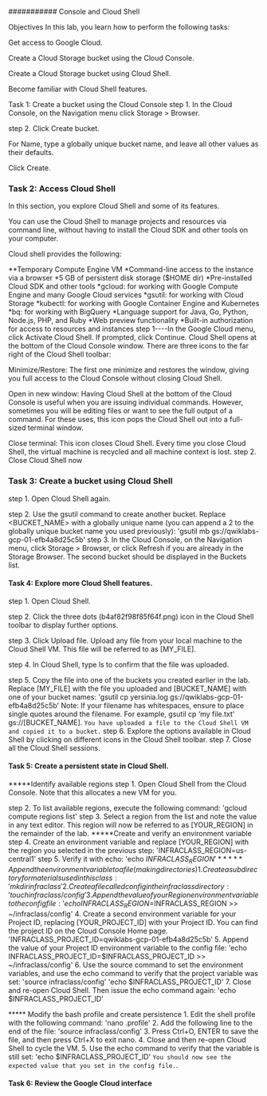 ########### Console and Cloud Shell

Objectives
In this lab, you learn how to perform the following tasks:

Get access to Google Cloud.

Create a Cloud Storage bucket using the Cloud Console.

Create a Cloud Storage bucket using Cloud Shell.

Become familiar with Cloud Shell features.

Task 1: Create a bucket using the Cloud Console
step 1. In the Cloud Console, on the Navigation menu click Storage > Browser.

step 2. Click Create bucket.

For Name, type a globally unique bucket name, and leave all other values as their defaults.

Click Create.

### Task 2: Access Cloud Shell

In this section, you explore Cloud Shell and some of its features.

You can use the Cloud Shell to manage projects and resources via command line, without having to install the Cloud SDK and other tools on your computer.

Cloud shell provides the following:

**Temporary Compute Engine VM
*Command-line access to the instance via a browser
*5 GB of persistent disk storage ($HOME dir)
*Pre-installed Cloud SDK and other tools
*gcloud: for working with Google Compute Engine and many Google Cloud services
*gsutil: for working with Cloud Storage
*kubectl: for working with Google Container Engine and Kubernetes
*bq: for working with BigQuery
*Language support for Java, Go, Python, Node.js, PHP, and Ruby
*Web preview functionality
*Built-in authorization for access to resources and instances
step 1----In the Google Cloud menu, click Activate Cloud Shell. If prompted, click Continue. Cloud Shell opens at the bottom of the Cloud Console window.
There are three icons to the far right of the Cloud Shell toolbar:

Minimize/Restore: The first one minimize and restores the window, giving you full access to the Cloud Console without closing Cloud Shell.

Open in new window: Having Cloud Shell at the bottom of the Cloud Console is useful when you are issuing individual commands. However, sometimes you will be editing files or want to see the full output of a command. For these uses, this icon pops the Cloud Shell out into a full-sized terminal window.

Close terminal: This icon closes Cloud Shell. Every time you close Cloud Shell, the virtual machine is recycled and all machine context is lost.
step 2. Close Cloud Shell now

### Task 3: Create a bucket using Cloud Shell
step 1. Open Cloud Shell again.

step 2. Use the gsutil command to create another bucket. Replace <BUCKET_NAME> with a globally unique name (you can append a 2 to the globally unique bucket name you used previously):
	'gsutil mb gs://qwiklabs-gcp-01-efb4a8d25c5b'
step 3. In the Cloud Console, on the Navigation menu, click Storage > Browser, or click Refresh if you are already in the Storage Browser. The second bucket should be displayed in the Buckets list.

#### Task 4: Explore more Cloud Shell features.

step 1. Open Cloud Shell.

step 2. Click the three dots (b4af82f98f85f64f.png) icon in the Cloud Shell toolbar to display further options.

step 3. Click Upload file. Upload any file from your local machine to the Cloud Shell VM. This file will be referred to as [MY_FILE].

step 4. In Cloud Shell, type ls to confirm that the file was uploaded.

step 5. Copy the file into one of the buckets you created earlier in the lab. Replace [MY_FILE] with the file you uploaded and [BUCKET_NAME] with one of your bucket names:
			'gsutil cp yersinia.log gs://qwiklabs-gcp-01-efb4a8d25c5b'
Note: If your filename has whitespaces, ensure to place single quotes around the filename. For example, gsutil cp ‘my file.txt' gs://[BUCKET_NAME].
```You have uploaded a file to the Cloud Shell VM and copied it to a bucket.```
step 6. Explore the options available in Cloud Shell by clicking on different icons in the Cloud Shell toolbar.
step 7. Close all the Cloud Shell sessions.

#### Task 5: Create a persistent state in Cloud Shell.
*****Identify available regions
step 1. Open Cloud Shell from the Cloud Console. Note that this allocates a new VM for you.

step 2. To list available regions, execute the following command:
		'gcloud compute regions list'
step 3. Select a region from the list and note the value in any text editor. This region will now be referred to as [YOUR_REGION] in the remainder of the lab.
*****Create and verify an environment variable
step 4. Create an environment variable and replace [YOUR_REGION] with the region you selected in the previous step:
			'INFRACLASS_REGION=us-central1'
step 5. Verify it with echo:
			'echo $INFRACLASS_REGION'
***** Append the environment variable to a file(making directories)
    1. Create a subdirectory for materials used in this class: 
    		'mkdir infraclass'
    2. Create a file called config in the infraclass directory:
		'touch infraclass/config'
    3. Append the value of your Region environment variable to the config file:
		'echo INFRACLASS_REGION=$INFRACLASS_REGION >> ~/infraclass/config'
    4. Create a second environment variable for your Project ID, replacing [YOUR_PROJECT_ID] with your Project ID. You can find the project ID on the Cloud Console Home page.
		'INFRACLASS_PROJECT_ID=qwiklabs-gcp-01-efb4a8d25c5b'
    5. Append the value of your Project ID environment variable to the config file:
		'echo INFRACLASS_PROJECT_ID=$INFRACLASS_PROJECT_ID >> ~/infraclass/config'
    6. Use the source command to set the environment variables, and use the echo command to verify that the project variable was set:
		'source infraclass/config' 
		 'echo $INFRACLASS_PROJECT_ID'
    7. Close and re-open Cloud Shell. Then issue the echo command again:
		'echo $INFRACLASS_PROJECT_ID'

 ***** Modify the bash profile and create persistence
    1. Edit the shell profile with the following command:
			'nano .profile'
    2. Add the following line to the end of the file:
			'source infraclass/config'
    3. Press Ctrl+O, ENTER to save the file, and then press Ctrl+X to exit nano.
    4.  Close and then re-open Cloud Shell to cycle the VM.
    5. Use the echo command to verify that the variable is still set:
			'echo $INFRACLASS_PROJECT_ID'
    ```You should now see the expected value that you set in the config file.```.

 #### Task 6: Review the Google Cloud interface 


